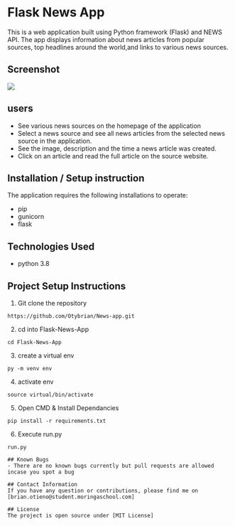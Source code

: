 # Flask News App
This is a web application built using Python framework (Flask) and NEWS API. The app displays information about news articles from popular sources, top headlines around the world,and links to various news sources.

## Screenshot
![](https://github.com/Otybrian/News-app/master/app/static/Images/Screenshot_news_app.png)

## users 

- See various news sources on the homepage of the application
- Select a news source and see all news articles from the selected news source in the application.
- See the image, description and the time a news article was created.
- Click on an article and read the full article on the source website.

## Installation / Setup instruction
The application requires the following installations to operate:
- pip
- gunicorn
- flask

## Technologies Used
- python 3.8

## Project Setup Instructions
1) Git clone the repository 
```
https://github.com/Otybrian/News-app.git
```
2. cd into Flask-News-App
```
cd Flask-News-App
```
3. create a virtual env
```
py -m venv env
```
4. activate env
```
source virtual/bin/activate
```
5. Open CMD & Install Dependancies
```
pip install -r requirements.txt
```
6. Execute run.py
```
run.py

## Known Bugs
- There are no known bugs currently but pull requests are allowed incase you spot a bug

## Contact Information
If you have any question or contributions, please find me on [brian.otieno@student.moringaschool.com]

## License
The project is open source under [MIT License]